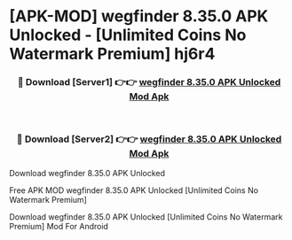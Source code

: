 # [APK-MOD] wegfinder 8.35.0 APK Unlocked - [Unlimited Coins No Watermark Premium] hj6r4



<div align="center">
<h3>🔴 Download [Server1] 👉👉 <a href="https://momento.my/?title=wegfinder_8.35.0_APK_Unlocked">wegfinder 8.35.0 APK Unlocked Mod Apk</a></h3><br>

<h3>🔴 Download [Server2] 👉👉 <a href="https://momento.my/?title=wegfinder_8.35.0_APK_Unlocked">wegfinder 8.35.0 APK Unlocked Mod Apk</a></h3>
</div>



Download wegfinder 8.35.0 APK Unlocked 

Free APK MOD wegfinder 8.35.0 APK Unlocked [Unlimited Coins No Watermark Premium]

Download wegfinder 8.35.0 APK Unlocked [Unlimited Coins No Watermark Premium] Mod For Android
